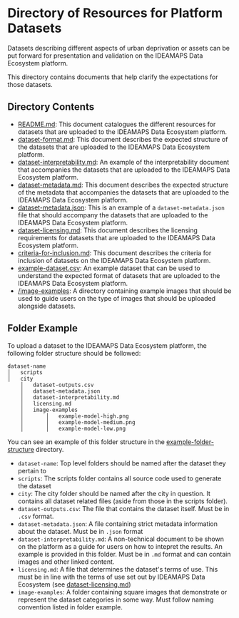 # Directory of Resources for Platform Datasets 

Datasets describing different aspects of urban deprivation or assets can be put forward for presentation and validation on the IDEAMAPS Data Ecosystem platform.

This directory contains documents that help clarify the expectations for those datasets.

## Directory Contents

- [README.md](README.md): This document catalogues the different resources for datasets that are uploaded to the IDEAMAPS Data Ecosystem platform.
- [dataset-format.md](dataset-format.md): This document describes the expected structure of the datasets that are uploaded to the IDEAMAPS Data Ecosystem platform. 
- [dataset-interpretability.md](dataset-interpretability.md): An example of the interpretability document that accompanies the datasets that are uploaded to the IDEAMAPS Data Ecosystem platform.
- [dataset-metadata.md](dataset-metadata.md): This document describes the expected structure of the metadata that accompanies the datasets that are uploaded to the IDEAMAPS Data Ecosystem platform.
- [dataset-metadata.json](dataset-metadata.json): This is an example of a `dataset-metadata.json` file that should accompany the datasets that are uploaded to the IDEAMAPS Data Ecosystem platform.
- [dataset-licensing.md](dataset-licensing.md): This document describes the licensing requirements for datasets that are uploaded to the IDEAMAPS Data Ecosystem platform.
- [criteria-for-inclusion.md](criteria-for-inclusion.md): This document describes the criteria for inclusion of datasets on the IDEAMAPS Data Ecosystem platform.
- [example-dataset.csv](example-dataset.csv): An example dataset that can be used to understand the expected format of datasets that are uploaded to the IDEAMAPS Data Ecosystem platform.
- [/image-examples](image-examples): A directory containing example images that should be used to guide users on the type of images that should be uploaded alongside datasets.

## Folder Example
To upload a dataset to the IDEAMAPS Data Ecosystem platform, the following folder structure should be followed:

```
dataset-name
│   scripts
│   city
    │   dataset-outputs.csv
    │   dataset-metadata.json
    │   dataset-interpretability.md
    │   licensing.md
    │   image-examples
    │       │   example-model-high.png
    │       │   example-model-medium.png
    │       │   example-model-low.png
```

You can see an example of this folder structure in the [example-folder-structure](/models/example-folder-structure) directory.

- `dataset-name`: Top level folders should be named after the dataset they pertain to
- `scripts`: The scripts folder contains all source code used to generate the dataset
- `city`: The city folder should be named after the city in question. It contains all dataset related files (aside from those in the scripts folder).
- `dataset-outputs.csv`: The file that contains the dataset itself. Must be in `.csv` format.
- `dataset-metadata.json`: A file containing strict metadata information about the dataset. Must be in `.json` format
- `dataset-interpretability.md`: A non-technical document to be shown on the platform as a guide for users on how to intepret the results. An example is provided in this folder. Must be in `.md` format and can contain images and other linked content.
- `licensing.md`: A file that determines the dataset's terms of use. This must be in line with the terms of use set out by IDEAMAPS Data Ecosystem (see [dataset-licensing.md](dataset-licensing.md))
- `image-examples`: A folder containing square images that demonstrate or represent the dataset categories in some way. Must follow naming convention listed in folder example.
